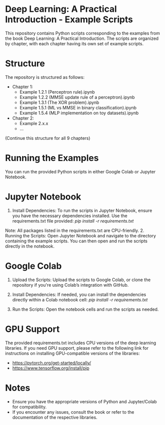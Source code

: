 # Deep Learning: A Practical Introduction - Example Scripts
This repository contains Python scripts corresponding to the examples from the book Deep Learning: A Practical Introduction. The scripts are organized by chapter, with each chapter having its own set of example scripts.
# Structure
The repository is structured as follows:
- Chapter 1:
    - Example 1.2.1 (Perceptron rule).ipynb
    - Example 1.2.2 (MMSE update rule of a perceptron).ipynb
    - Example 1.3.1 (The XOR problem).ipynb
    - Example 1.5.1 (ML vs MMSE in binary classification).ipynb
    - Example 1.5.4 (MLP implementation on toy datasets).ipynb
- Chapter 2:
    - Example 2.x.x
    - ...

(Continue this structure for all 9 chapters)
# Running the Examples
You can run the provided Python scripts in either Google Colab or Jupyter Notebook.
# Jupyter Notebook
1.	Install Dependencies: To run the scripts in Jupyter Notebook, ensure you have the necessary dependencies installed. Use the requirements.txt file provided:
        *pip install -r requirements.txt*
  	
Note: All packages listed in the requirements.txt are CPU-friendly.
2.	Running the Scripts: Open Jupyter Notebook and navigate to the directory containing the example scripts. You can then open and run the scripts directly in the notebook.
# Google Colab
1.	Upload the Scripts: Upload the scripts to Google Colab, or clone the repository if you're using Colab’s integration with GitHub.
2.	Install Dependencies: If needed, you can install the dependencies directly within a Colab notebook cell:
        *pip install -r requirements.txt*
  	
3.	Run the Scripts: Open the notebook cells and run the scripts as needed.
# GPU Support
The provided requirements.txt includes CPU versions of the deep learning libraries. If you need GPU support, please refer to the following link for instructions on installing GPU-compatible versions of the libraries:
- https://pytorch.org/get-started/locally/
- https://www.tensorflow.org/install/pip
# Notes
- Ensure you have the appropriate versions of Python and Jupyter/Colab for compatibility.
- If you encounter any issues, consult the book or refer to the documentation of the respective libraries.


